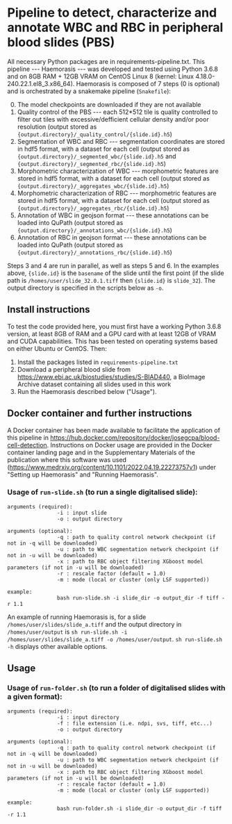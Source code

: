 # Pipeline to detect, characterize and annotate WBC and RBC in peripheral blood slides (PBS)

All necessary Python packages are in requirements-pipeline.txt. This pipeline --- Haemorasis --- was developed and tested using Python 3.6.8 and on 8GB RAM + 12GB VRAM on CentOS Linux 8 (kernel: Linux 4.18.0-240.22.1.el8_3.x86_64). Haemorasis is composed of 7 steps (0 is optional) and is orchestrated by a snakemake pipeline (`Snakefile`):

0. The model checkpoints are downloaded if they are not available
1. Quality control of the PBS --- each 512*512 tile is quality controlled to filter out tiles with excessive/defficient cellular density and/or poor resolution (output stored as `{output.directory}/_quality_control/{slide.id}.h5`)
2. Segmentation of WBC and RBC --- segmentation coordinates are stored in hdf5 format, with a dataset for each cell (output stored as `{output.directory}/_segmented_wbc/{slide.id}.h5` and `{output.directory}/_segmented_rbc/{slide.id}.h5`)
3. Morphometric characterization of WBC --- morphometric features are stored in hdf5 format, with a dataset for each cell (output stored as `{output.directory}/_aggregates_wbc/{slide.id}.h5`)
4. Morphometric characterization of RBC --- morphometric features are stored in hdf5 format, with a dataset for each cell (output stored as `{output.directory}/_aggregates_rbc/{slide.id}.h5`)
5. Annotation of WBC in geojson format --- these annotations can be loaded into QuPath (output stored as `{output.directory}/_annotations_wbc/{slide.id}.h5`)
6. Annotation of RBC in geojson format --- these annotations can be loaded into QuPath (output stored as `{output.directory}/_annotations_rbc/{slide.id}.h5`)

Steps 3 and 4 are run in parallel, as well as steps 5 and 6. In the examples above, `{slide.id}` is the `basename` of the slide until the first point (if the slide path is `/homes/user/slide_32.0.1.tiff` then `{slide.id}` is `slide_32`). The output directory is specified in the scripts below as `-o`.

## Install instructions

To test the code provided here, you must first have a working Python 3.6.8 version, at least 8GB of RAM and a GPU card with at least 12GB of VRAM and CUDA capabilities. This has been tested on operating systems based on either Ubuntu or CentOS. Then:

1. Install the packages listed in `requirements-pipeline.txt`
2. Download a peripheral blood slide from https://www.ebi.ac.uk/biostudies/studies/S-BIAD440, a BioImage Archive dataset containing all slides used in this work 
3. Run the Haemorasis described below ("Usage").

## Docker container and further instructions

A Docker container has been made available to facilitate the application of this pipeline in https://hub.docker.com/repository/docker/josegcpa/blood-cell-detection. Instructions on Docker usage are provided in the Docker container landing page and in the Supplementary Materials of the publication where this software was used (https://www.medrxiv.org/content/10.1101/2022.04.19.22273757v1) under "Setting up Haemorasis" and "Running Haemorasis".

### Usage of `run-slide.sh` (to run a single digitalised slide):

```
arguments (required):
                -i : input slide
                -o : output directory

arguments (optional):
                -q : path to quality control network checkpoint (if not in -q will be downloaded)
                -u : path to WBC segmentation network checkpoint (if not in -u will be downloaded)
                -x : path to RBC object filtering XGboost model parameters (if not in -u will be downloaded)
                -r : rescale factor (default = 1.0)
                -m : mode (local or cluster (only LSF supported))

example:
                bash run-slide.sh -i slide_dir -o output_dir -f tiff -r 1.1
```

An example of running Haemorasis is, for a slide `/homes/user/slides/slide_a.tiff` and the output directory in `/homes/user/output` is `sh run-slide.sh -i /homes/user/slides/slide_a.tiff -o /homes/user/output`. `sh run-slide.sh -h` displays other available options.

## Usage

### Usage of `run-folder.sh` (to run a folder of digitalised slides with a given format):

```
arguments (required):
                -i : input directory
                -f : file extension (i.e. ndpi, svs, tiff, etc...)
                -o : output directory

arguments (optional):
                -q : path to quality control network checkpoint (if not in -q will be downloaded)
                -u : path to WBC segmentation network checkpoint (if not in -u will be downloaded)
                -x : path to RBC object filtering XGboost model parameters (if not in -u will be downloaded)
                -r : rescale factor (default = 1.0)
                -m : mode (local or cluster (only LSF supported))

example:
                bash run-folder.sh -i slide_dir -o output_dir -f tiff -r 1.1
```